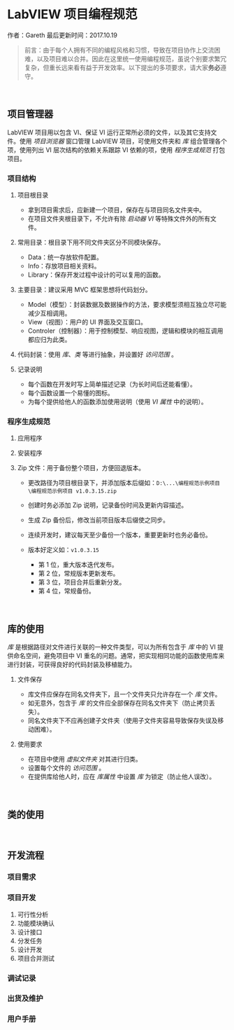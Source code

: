 # LabVIEW 项目编程规范

作者：Gareth 最后更新时间：2017.10.19

>前言：由于每个人拥有不同的编程风格和习惯，导致在项目协作上交流困难，以及项目难以合并。因此在这里统一使用编程规范，虽说个别要求繁冗复杂，但重长远来看有益于开发效率。以下提出的多项要求，请大家**务必**遵守。

<br />

## **项目管理器**

LabVIEW 项目用以包含 VI、保证 VI 运行正常所必须的文件，以及其它支持文件。使用 *项目浏览器* 窗口管理 LabVIEW 项目，可使用文件夹和 *库* 组合管理各个项，使用列出 VI 层次结构的依赖关系跟踪 VI 依赖的项，使用 *程序生成规范* 打包项目。

### 项目结构

1. 项目根目录
   - 拿到项目需求后，应新建一个项目，保存在与项目同名文件夹中。
   - 在项目文件夹根目录下，不允许有除 *启动器 VI* 等特殊文件外的所有文件。

1. 常用目录：根目录下用不同文件夹区分不同模块保存。
   - Data：统一存放软件配置。
   - Info：存放项目相关资料。
   - Library：保存开发过程中设计的可以复用的函数。

1. 主要目录：建议采用 MVC 框架思想将代码划分。
   - Model（模型）：封装数据及数据操作的方法，要求模型须相互独立尽可能减少互相调用。
   - View（视图）：用户的 UI 界面及交互窗口。
   - Controler（控制器）：用于控制模型、响应视图，逻辑和模块的相互调用都应归为此类。

1. 代码封装：使用 *库*、*类* 等进行抽象，并设置好 *访问范围* 。

1. 记录说明
   - 每个函数在开发时写上简单描述记录（为长时间后还能看懂）。
   - 每个函数设置一个易懂的图标。
   - 为每个提供给他人的函数添加使用说明（使用 *VI 属性* 中的说明）。

### 程序生成规范

1. 应用程序

1. 安装程序

1. Zip 文件：用于备份整个项目，方便回退版本。

   - 更改路径为项目根目录下，并添加版本后缀如：`D:\...\编程规范示例项目\编程规范示例项目 v1.0.3.15.zip`

   - 创建时务必添加 Zip 说明，记录备份时间及更新内容描述。

   - 生成 Zip 备份后，修改当前项目版本后缀使之同步。

   - 连续开发时，建议每天至少备份一个版本，重要更新时也务必备份。

   - 版本好定义如：`v1.0.3.15`
     - 第 1 位，重大版本迭代发布。
     - 第 2 位，常规版本更新发布。
     - 第 3 位，项目合并后重新分发。
     - 第 4 位，常规备份。

<br />

## **库的使用**

*库* 是根据路径对文件进行关联的一种文件类型，可以为所有包含于 *库* 中的 VI 提供命名空间，避免项目中 VI 重名的问题。通常，把实现相同功能的函数使用库来进行封装，可获得良好的代码封装及移植能力。

1. 文件保存
   - 库文件应保存在同名文件夹下，且一个文件夹只允许存在一个 *库* 文件。
   - 如无意外，包含于 *库* 的文件应全部保存在同名文件夹下（防止拷贝丢失）。
   - 同名文件夹下不应再创建子文件夹（使用子文件夹容易导致保存失误及移动困难）。

1. 使用要求
   - 在项目中使用 *虚拟文件夹* 对其进行归类。
   - 设置每个文件的 *访问范围* 。
   - 在提供库给他人时，应在 *库属性* 中设置 *库* 为锁定（防止他人误改）。

<br />

## **类的使用**

<br />

## **开发流程**

### 项目需求

### 项目开发

1. 可行性分析
1. 功能模块确认
1. 设计接口
1. 分发任务
1. 设计开发
1. 项目合并测试

### 调试记录

### 出货及维护

### 用户手册
